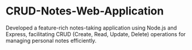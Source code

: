 # CRUD-Notes-Web-Application
Developed a feature-rich notes-taking application using Node.js and Express, facilitating CRUD (Create, Read, Update, Delete) operations for managing personal notes efficiently.
